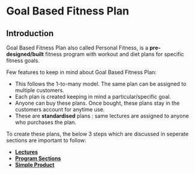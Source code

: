 #   **Goal Based Fitness Plan**

##  **Introduction**

Goal Based Fitness Plan also called Personal Fitness, is a **pre-designed/built** fitness program with workout and diet plans for specific fitness goals. 

Few features to keep in mind about Goal Based Fitness Plan:

-   This follows the 1-to-many model. The same plan can be assigned to multiple customers.
-   Each plan is created keeping in mind a particular/specific goal.
-   Anyone can buy these plans. Once bought, these plans stay in the customers account for anytime use.
-   These are **standardised** plans : same lectures are assigned to anyone who purchases the plan.

To create these plans, the below 3 steps which are discussed in seperate sections are important to follow:

-   [**Lectures**](GB-Lectures.md)
-   [**Program Sections**](GB-Program-Section.md)
-   [**Simple Product**](GB-Simple-Product.md)
